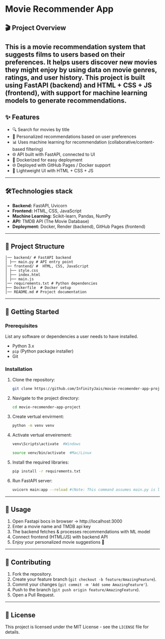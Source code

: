 # Movie Recommender App

## 🎬 Project Overview
This is a movie recommendation system that suggests films to users based on their preferences. It helps users discover new movies they might enjoy by using data on movie genres, ratings, and user history.
This project is built using **FastAPI (backend)** and **HTML + CSS + JS (frontend)**, with support for **machine learning models** to generate recommendations.
---
## ✨ Features

- 🔍 Search for movies by title  
- 🎯 Personalized recommendations based on user preferences  
- 📊 Uses machine learning for recommendation (collaborative/content-based filtering)
- 🌐 API built with FastAPI, connected to UI
- 🐳 Dockerized for easy deployment
- 🌐 Deployed with GitHub Pages / Docker support  
- 🎨 Lightweight UI with HTML + CSS + JS

---

## 🛠️Technologies stack

* **Backend:** FastAPI, Uvicorn
* **Frontend:** HTML, CSS, JavaScript
* **Machine Learning:** Scikit-learn, Pandas, NumPy
* **API:** TMDB API (The Movie Database)
* **Deployment:** Docker, Render (backend), GitHub Pages (frontend)
---

## 📂 Project Structure

```movie-recommender-app-project/
│── backend/ # FastAPI backend
│ ├── main.py # API entry point
│── frontend/ #  HTML, CSS, JavaScript
│ ├── style.css
│ ├── index.html
│ ├── main.js
│── requirements.txt # Python dependencies
├── Dockerfile  # Docker setup
│── README.md # Project documentation
```

---
## 🚀 Getting Started

### Prerequisites

List any software or dependencies a user needs to have installed.

   * Python 3.x
   * `pip` (Python package installer)
   * Git

### Installation


1.  Clone the repository:
    ```bash
    git clone https://github.com/InfinityJais/movie-recomender-app-project.git
    ```
2.  Navigate to the project directory:
    ```bash
    cd movie-recomender-app-project
    ```
3.  Create vertual envirment:
    ```bash
    python -m venv venv
    ```
4.  Activate vertual enveirement:
    ```bash
    venv\Scripts\activate  #Windows
    ```
    ```bash
    source venv/bin/activate  #Mac/Linux
    ```
5.  Install the required libraries:
    ```bash
    pip install -r requirements.txt
    ```
5.  Run FastAPI server:
    ```bash
    uvicorn main:app --reload #(Note: This command assumes main.py is located in the root directory. If it's in the backend/ folder, you might need to adjust the path to uvicorn backend.main:app --reload)
    ```

---

## 🎯 Usage

1. Open Fastapi bocs in browser → http://localhost:3000
2. Enter a movie name and TMDB api key
3. The backend fetches & processes recommendations with ML model
4. Connect frontend (HTML/JS) with backend API
5. Enjoy your personalized movie suggestions 🎉

---

## 🤝 Contributing

1.  Fork the repository.
2.  Create your feature branch (`git checkout -b feature/AmazingFeature`).
3.  Commit your changes (`git commit -m 'Add some AmazingFeature'`).
4.  Push to the branch (`git push origin feature/AmazingFeature`).
5.  Open a Pull Request.

---

## 📜 License
This project is licensed under the MIT License - see the `LICENSE` file for details.
